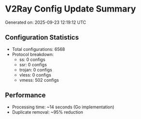# V2Ray Config Update Summary
Generated on: 2025-09-23 12:19:12 UTC

## Configuration Statistics
- Total configurations: 6568
- Protocol breakdown:
  - ss: 0 configs
  - ssr: 0 configs
  - trojan: 0 configs
  - vless: 0 configs
  - vmess: 502 configs

## Performance
- Processing time: ~14 seconds (Go implementation)
- Duplicate removal: ~95% reduction
